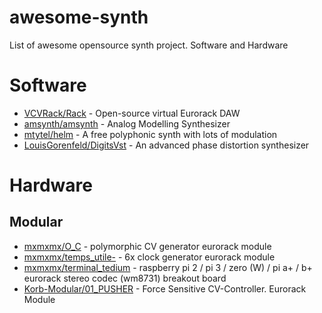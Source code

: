 # awesome-synth
List of awesome opensource synth project. Software and Hardware

# Software

* [VCVRack/Rack](https://github.com/VCVRack/Rack) - Open-source virtual Eurorack DAW
* [amsynth/amsynth](https://github.com/amsynth/amsynth) - Analog Modelling Synthesizer
* [mtytel/helm](https://github.com/mtytel/helm) - A free polyphonic synth with lots of modulation
* [LouisGorenfeld/DigitsVst](https://github.com/LouisGorenfeld/DigitsVst) - An advanced phase distortion synthesizer


# Hardware

## Modular

* [mxmxmx/O_C](https://github.com/mxmxmx/O_C) - polymorphic CV generator eurorack module
* [mxmxmx/temps_utile-](https://github.com/mxmxmx/temps_utile-) - 6x clock generator eurorack module
* [mxmxmx/terminal_tedium](https://github.com/mxmxmx/terminal_tedium) - raspberry pi 2 / pi 3 / zero (W) / pi a+ / b+ eurorack stereo codec (wm8731) breakout board 
* [Korb-Modular/01_PUSHER](https://github.com/Korb-Modular/01_PUSHER) - Force Sensitive CV-Controller. Eurorack Module